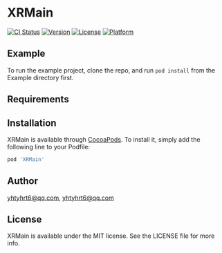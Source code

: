 # XRMain

[![CI Status](https://img.shields.io/travis/yhtyhrt6@qq.com/XRMain.svg?style=flat)](https://travis-ci.org/yhtyhrt6@qq.com/XRMain)
[![Version](https://img.shields.io/cocoapods/v/XRMain.svg?style=flat)](https://cocoapods.org/pods/XRMain)
[![License](https://img.shields.io/cocoapods/l/XRMain.svg?style=flat)](https://cocoapods.org/pods/XRMain)
[![Platform](https://img.shields.io/cocoapods/p/XRMain.svg?style=flat)](https://cocoapods.org/pods/XRMain)

## Example

To run the example project, clone the repo, and run `pod install` from the Example directory first.

## Requirements

## Installation

XRMain is available through [CocoaPods](https://cocoapods.org). To install
it, simply add the following line to your Podfile:

```ruby
pod 'XRMain'
```

## Author

yhtyhrt6@qq.com, yhtyhrt6@qq.com

## License

XRMain is available under the MIT license. See the LICENSE file for more info.
